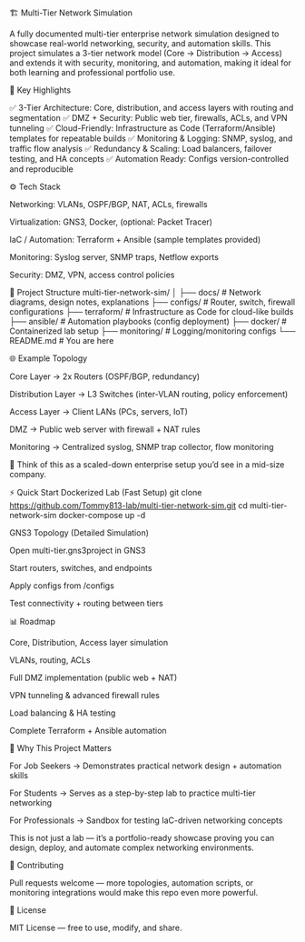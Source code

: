 🏗️ Multi-Tier Network Simulation

A fully documented multi-tier enterprise network simulation designed to showcase real-world networking, security, and automation skills. This project simulates a 3-tier network model (Core → Distribution → Access) and extends it with security, monitoring, and automation, making it ideal for both learning and professional portfolio use.

🔑 Key Highlights

✅ 3-Tier Architecture: Core, distribution, and access layers with routing and segmentation
✅ DMZ + Security: Public web tier, firewalls, ACLs, and VPN tunneling
✅ Cloud-Friendly: Infrastructure as Code (Terraform/Ansible) templates for repeatable builds
✅ Monitoring \& Logging: SNMP, syslog, and traffic flow analysis
✅ Redundancy \& Scaling: Load balancers, failover testing, and HA concepts
✅ Automation Ready: Configs version-controlled and reproducible

⚙️ Tech Stack

Networking: VLANs, OSPF/BGP, NAT, ACLs, firewalls

Virtualization: GNS3, Docker, (optional: Packet Tracer)

IaC / Automation: Terraform + Ansible (sample templates provided)

Monitoring: Syslog server, SNMP traps, Netflow exports

Security: DMZ, VPN, access control policies

📂 Project Structure
multi-tier-network-sim/
│
├── docs/             # Network diagrams, design notes, explanations
├── configs/          # Router, switch, firewall configurations
├── terraform/        # Infrastructure as Code for cloud-like builds
├── ansible/          # Automation playbooks (config deployment)
├── docker/           # Containerized lab setup
├── monitoring/       # Logging/monitoring configs
└── README.md         # You are here

🌐 Example Topology

Core Layer → 2x Routers (OSPF/BGP, redundancy)

Distribution Layer → L3 Switches (inter-VLAN routing, policy enforcement)

Access Layer → Client LANs (PCs, servers, IoT)

DMZ → Public web server with firewall + NAT rules

Monitoring → Centralized syslog, SNMP trap collector, flow monitoring

📖 Think of this as a scaled-down enterprise setup you’d see in a mid-size company.

⚡ Quick Start
Dockerized Lab (Fast Setup)
git clone https://github.com/Tommy813-lab/multi-tier-network-sim.git
cd multi-tier-network-sim
docker-compose up -d

GNS3 Topology (Detailed Simulation)

Open multi-tier.gns3project in GNS3

Start routers, switches, and endpoints

Apply configs from /configs

Test connectivity + routing between tiers

📊 Roadmap

Core, Distribution, Access layer simulation

VLANs, routing, ACLs

Full DMZ implementation (public web + NAT)

VPN tunneling \& advanced firewall rules

Load balancing \& HA testing

Complete Terraform + Ansible automation

🎯 Why This Project Matters

For Job Seekers → Demonstrates practical network design + automation skills

For Students → Serves as a step-by-step lab to practice multi-tier networking

For Professionals → Sandbox for testing IaC-driven networking concepts

This is not just a lab — it’s a portfolio-ready showcase proving you can design, deploy, and automate complex networking environments.

🤝 Contributing

Pull requests welcome — more topologies, automation scripts, or monitoring integrations would make this repo even more powerful.

📜 License

MIT License — free to use, modify, and share.

